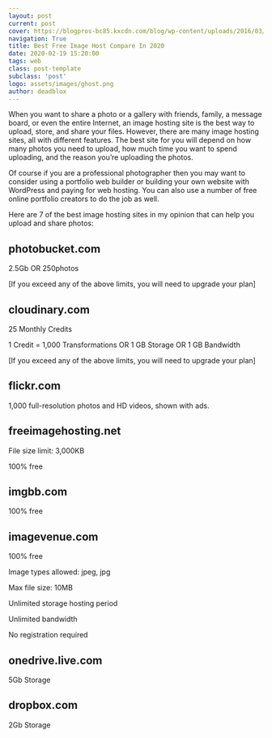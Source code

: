```yaml
---
layout: post
current: post
cover: https://blogpros-bc85.kxcdn.com/blog/wp-content/uploads/2016/03/Free-Image-Hosts.jpg
navigation: True
title: Best Free Image Host Compare In 2020
date: 2020-02-19 15:20:00
tags: web
class: post-template
subclass: 'post'
logo: assets/images/ghost.png
author: deadblox
---
```


When you want to share a photo or a gallery with friends, family, a message board, or even the entire Internet, an image hosting site is the best way to upload, store, and share your files. However, there are many image hosting sites, all with different features. The best site for you will depend on how many photos you need to upload, how much time you want to spend uploading, and the reason you’re uploading the photos.

Of course if you are a professional photographer then you may want to consider using a portfolio web builder or building your own website with WordPress and paying for web hosting. You can also use a number of free online portfolio creators to do the job as well.

Here are 7 of the best image hosting sites in my opinion that can help you upload and share photos:

## photobucket.com
2.5Gb OR 250photos

[If you exceed any of the above limits, you will need to upgrade your plan]

## cloudinary.com
25 Monthly Credits

1 Credit = 1,000 Transformations OR 1 GB Storage OR 1 GB Bandwidth

[If you exceed any of the above limits, you will need to upgrade your plan]

## flickr.com
1,000 full-resolution photos and HD videos, shown with ads.

## freeimagehosting.net
File size limit: 3,000KB

100% free

## imgbb.com
100% free

## imagevenue.com
100% free

Image types allowed: jpeg, jpg

Max file size: 10MB

Unlimited storage hosting period

Unlimited bandwidth

No registration required

## onedrive.live.com
5Gb Storage

## dropbox.com
2Gb Storage
